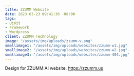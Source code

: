 ```yaml
---
title: ZZUMM Website
date: 2023-03-23 09:41:30 -08:00
tags:
- UiKit
- Framework
- Wordpress
client: ZZUMM Technology
image: "/assets/img/uploads/zzumm-v.png"
smallimage1: "/assets/img/uploads/websites/zzumm-w1.jpg"
smallimage2: "/assets/img/uploads/websites/zzumm-w2.jpg"
smallimage3: "/assets/img/uploads/websites/zzumm-404.jpg"
---
```


Design for ZZUMM AI website. https://zzumm.us
